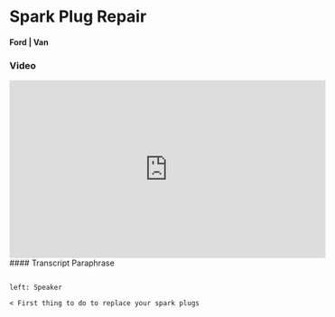 # Spark Plug Repair
#### Ford | Van 

### Video
<iframe width="560" height="315" src="https://www.youtube.com/embed/7l_B2E15euk?si=plUnB3-9e3DIBcTB" title="YouTube video player" frameborder="0" allow="accelerometer; autoplay; clipboard-write; encrypted-media; gyroscope; picture-in-picture; web-share" allowfullscreen></iframe>
#### Transcript Paraphrase

```dialogue

left: Speaker

< First thing to do to replace your spark plugs
```